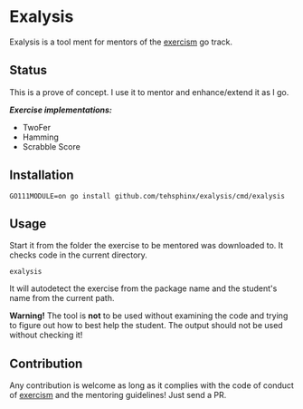 # Exalysis

Exalysis is a tool ment for mentors of the [exercism](https://exercism.io) go track.

## Status
This is a prove of concept. I use it to mentor and enhance/extend it as I go.

***Exercise implementations:***
- TwoFer
- Hamming
- Scrabble Score 

## Installation

```
GO111MODULE=on go install github.com/tehsphinx/exalysis/cmd/exalysis
```

## Usage
Start it from the folder the exercise to be mentored was downloaded to. It checks code in the current directory.

```
exalysis
```

It will autodetect the exercise from the package name and the student's name from the current path.

**Warning!** The tool is **not** to be used without examining the code and trying to figure out how to 
best help the student. The output should not be used without checking it!   

## Contribution
Any contribution is welcome as long as it complies with the code of conduct of [exercism](https://exercism.io) 
and the mentoring guidelines! Just send a PR.